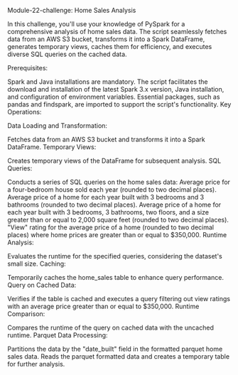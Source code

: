 Module-22-challenge: Home Sales Analysis

 In this challenge, you'll use your knowledge of PySpark for a comprehensive analysis of home sales data. The script seamlessly fetches data from an AWS S3 bucket, transforms it into a Spark DataFrame, generates temporary views, caches them for efficiency, and executes diverse SQL queries on the cached data.

Prerequisites:

Spark and Java installations are mandatory.
The script facilitates the download and installation of the latest Spark 3.x version, Java installation, and configuration of environment variables.
Essential packages, such as pandas and findspark, are imported to support the script's functionality.
Key Operations:

Data Loading and Transformation:

Fetches data from an AWS S3 bucket and transforms it into a Spark DataFrame.
Temporary Views:

Creates temporary views of the DataFrame for subsequent analysis.
SQL Queries:

Conducts a series of SQL queries on the home sales data:
Average price for a four-bedroom house sold each year (rounded to two decimal places).
Average price of a home for each year built with 3 bedrooms and 3 bathrooms (rounded to two decimal places).
Average price of a home for each year built with 3 bedrooms, 3 bathrooms, two floors, and a size greater than or equal to 2,000 square feet (rounded to two decimal places).
"View" rating for the average price of a home (rounded to two decimal places) where home prices are greater than or equal to $350,000.
Runtime Analysis:

Evaluates the runtime for the specified queries, considering the dataset's small size.
Caching:

Temporarily caches the home_sales table to enhance query performance.
Query on Cached Data:

Verifies if the table is cached and executes a query filtering out view ratings with an average price greater than or equal to $350,000.
Runtime Comparison:

Compares the runtime of the query on cached data with the uncached runtime.
Parquet Data Processing:

Partitions the data by the "date_built" field in the formatted parquet home sales data.
Reads the parquet formatted data and creates a temporary table for further analysis.